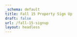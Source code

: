 ```yaml
---
_schema: default
title: Fall 15 Property Sign Up
draft: false
url: /fall-15-signup
layout: headless
---
```

<div class="cms-embed" data-cms-embed="PHNjcmlwdCB0eXBlPSJ0ZXh0L2phdmFzY3JpcHQiIHNyYz0iaHR0cHM6Ly9mb3JtLmpvdGZvcm0uY29tL2pzZm9ybS8yMzE3NTg0OTQyODAwNjAiPjwvc2NyaXB0Pg=="><script type="text/javascript" src="https://form.jotform.com/jsform/231758494280060"></script></div>